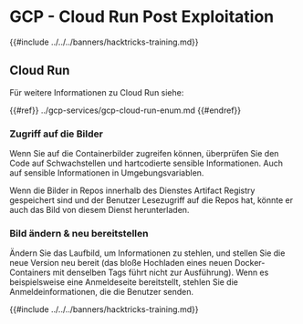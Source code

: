 # GCP - Cloud Run Post Exploitation

{{#include ../../../banners/hacktricks-training.md}}

## Cloud Run

Für weitere Informationen zu Cloud Run siehe:

{{#ref}}
../gcp-services/gcp-cloud-run-enum.md
{{#endref}}

### Zugriff auf die Bilder

Wenn Sie auf die Containerbilder zugreifen können, überprüfen Sie den Code auf Schwachstellen und hartcodierte sensible Informationen. Auch auf sensible Informationen in Umgebungsvariablen.

Wenn die Bilder in Repos innerhalb des Dienstes Artifact Registry gespeichert sind und der Benutzer Lesezugriff auf die Repos hat, könnte er auch das Bild von diesem Dienst herunterladen.

### Bild ändern & neu bereitstellen

Ändern Sie das Laufbild, um Informationen zu stehlen, und stellen Sie die neue Version neu bereit (das bloße Hochladen eines neuen Docker-Containers mit denselben Tags führt nicht zur Ausführung). Wenn es beispielsweise eine Anmeldeseite bereitstellt, stehlen Sie die Anmeldeinformationen, die die Benutzer senden.

{{#include ../../../banners/hacktricks-training.md}}
